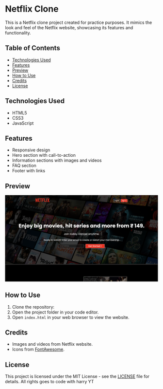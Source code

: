 # Netflix Clone

This is a Netflix clone project created for practice purposes. It mimics the look and feel of the Netflix website, showcasing its features and functionality.

## Table of Contents

- [Technologies Used](#technologies-used)
- [Features](#features)
- [Preview](#preview)
- [How to Use](#how-to-use)
- [Credits](#credits)
- [License](#license)

## Technologies Used

- HTML5
- CSS3
- JavaScript

## Features

- Responsive design
- Hero section with call-to-action
- Information sections with images and videos
- FAQ section
- Footer with links

## Preview

![Netflix Clone Preview](assets/images/Preview.png)

## How to Use

1. Clone the repository:
2. Open the project folder in your code editor.
3. Open `index.html` in your web browser to view the website.

## Credits

- Images and videos from Netflix website.
- Icons from [FontAwesome](https://fontawesome.com/).

## License

This project is licensed under the MIT License - see the [LICENSE](LICENSE) file for details.
All rights goes to code with harry YT 